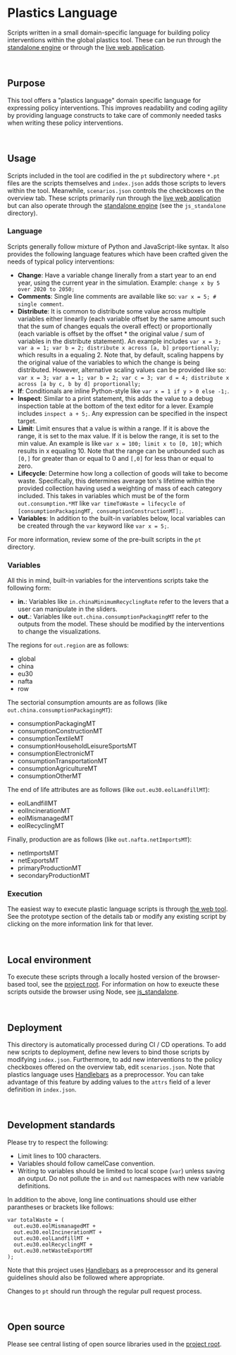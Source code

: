 Plastics Language
================================================================================
Scripts written in a small domain-specific language for building policy interventions within the global plastics tool. These can be run through the [standalone engine](https://github.com/SchmidtDSE/plastics-prototype/tree/main/js_standalone) or through the [live web application](https://global-plastics-tool.org/).

<br>

Purpose
--------------------------------------------------------------------------------
This tool offers a "plastics language" domain specific language for expressing policy interventions. This improves readability and coding agility by providing language constructs to take care of commonly needed tasks when writing these policy interventions.

<br>

Usage
--------------------------------------------------------------------------------
Scripts included in the tool are codified in the `pt` subdirectory where `*.pt` files are the scripts themselves and `index.json` adds those scripts to levers within the tool. Meanwhile, `scenarios.json` controls the checkboxes on the overview tab. These scripts primarily run through the [live web application](https://global-plastics-tool.org/) but can also operate through the [standalone engine](https://github.com/SchmidtDSE/plastics-prototype/tree/main/js_standalone) (see the `js_standalone` directory).

### Language
Scripts generally follow mixture of Python and JavaScript-like syntax. It also provides the following language features which have been crafted given the needs of typical policy interventions:

 - **Change**: Have a variable change linerally from a start year to an end year, using the current year in the simulation. Example: `change x by 5 over 2020 to 2050;`
 - **Comments**: Single line comments are available like so: `var x = 5; # single comment`.
 - **Distribute**: It is common to distribute some value across multiple variables either linearlly (each variable offset by the same amount such that the sum of changes equals the overall effect) or proportionally (each variable is offset by the offset * the original value / sum of variables in the distribute statement). An example includes `var x = 3; var a = 1; var b = 2; distribute x across [a, b] proportionally;` which results in a equaling 2. Note that, by default, scaling happens by the original value of the variables to which the change is being distributed. However, alternative scaling values can be provided like so: `var x = 3; var a = 1; var b = 2; var c = 3; var d = 4; distribute x across [a by c, b by d] proportionally;`
 - **If**: Conditionals are inline Python-style like `var x = 1 if y > 0 else -1;`.
 - **Inspect**: Similar to a print statement, this adds the value to a debug inspection table at the bottom of the text editor for a lever. Example includes `inspect a + 5;`. Any expression can be specified in the inspect target.
 - **Limit**: Limit ensures that a value is within a range. If it is above the range, it is set to the max value. If it is below the range, it is set to the min value.  An example is like `var x = 100; limit x to [0, 10]`; which results in x equaling 10. Note that the range can be unbounded such as `[0,]` for greater than or equal to 0 and `[,0]` for less than or equal to zero.
 - **Lifecycle**: Determine how long a collection of goods will take to become waste. Specifically, this determines average ton's lifetime within the provided collection having used a weighting of mass of each category included. This takes in variables which must be of the form `out.consumption.*MT` like `var timeToWaste = lifecycle of [consumptionPackagingMT, consumptionConstructionMT];`.
 - **Variables**: In addition to the built-in variables below, local variables can be created through the `var` keyword like `var x = 5;`.

For more information, review some of the pre-built scripts in the `pt` directory.

### Variables
All this in mind, built-in variables for the interventions scripts take the following form:

- **in.**: Variables like `in.chinaMinimumRecyclingRate` refer to the levers that a user can manipulate in the sliders.
- **out.**: Variables like `out.china.consumptionPackagingMT` refer to the outputs from the model. These should be modified by the interventions to change the visualizations.

The regions for `out.region` are as follows:

 - global
 - china
 - eu30
 - nafta
 - row

The sectorial consumption amounts are as follows (like `out.china.consumptionPackagingMT`):

 - consumptionPackagingMT
 - consumptionConstructionMT
 - consumptionTextileMT
 - consumptionHouseholdLeisureSportsMT
 - consumptionElectronicMT
 - consumptionTransportationMT
 - consumptionAgricultureMT
 - consumptionOtherMT

The end of life attributes are as follows (like `out.eu30.eolLandfillMT`):

 - eolLandfillMT
 - eolIncinerationMT
 - eolMismanagedMT
 - eolRecyclingMT

Finally, production are as follows (like `out.nafta.netImportsMT`):

 - netImportsMT
 - netExportsMT
 - primaryProductionMT
 - secondaryProductionMT

### Execution
The easiest way to execute plastic language scripts is through [the web tool](). See the prototype section of the details tab or modify any existing script by clicking on the more information link for that lever.

<br>

Local environment
--------------------------------------------------------------------------------
To execute these scripts through a locally hosted version of the browser-based tool, see the [project root](https://github.com/SchmidtDSE/plastics-prototype/tree/main). For information on how to exeucte these scripts outside the browser using Node, see [js_standalone](https://github.com/SchmidtDSE/plastics-prototype/tree/main/js_standalone).

<br>

Deployment
--------------------------------------------------------------------------------
This directory is automatically processed during CI / CD operations. To add new scripts to deployment, define new levers to bind those scripts by modifying `index.json`. Furthermore, to add new interventions to the policy checkboxes offered on the overview tab, edit `scenarios.json`. Note that plastics language uses [Handlebars](https://handlebarsjs.com/) as a preprocessor. You can take advantage of this feature by adding values to the `attrs` field of a lever definition in `index.json`.

<br>

Development standards
--------------------------------------------------------------------------------
Please try to respect the following:

 - Limit lines to 100 characters.
 - Variables should follow camelCase convention.
 - Writing to variables should be limited to local scope (`var`) unless saving an output. Do not pollute the `in` and `out` namespaces with new variable definitions.

In addition to the above, long line continuations should use either parantheses or brackets like follows:

```
var totalWaste = (
  out.eu30.eolMismanagedMT +
  out.eu30.eolIncinerationMT +
  out.eu30.eolLandfillMT +
  out.eu30.eolRecyclingMT +
  out.eu30.netWasteExportMT
);
```

Note that this project uses [Handlebars](https://handlebarsjs.com/) as a preprocessor and its general guidelines should also be followed where appropriate.

Changes to `pt` should run through the regular pull request process.

<br>

Open source
--------------------------------------------------------------------------------
Please see central listing of open source libraries used in the [project root](https://github.com/SchmidtDSE/plastics-prototype).
